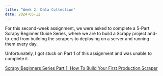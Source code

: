 ```yaml
---
title: "Week 2: Data Collection"
date: 2024-05-12
---
```


For this second-week assignment, we were asked to complete a 5-Part Scrapy Beginner Guide Series, where we are to build a Scrapy project and-to-end from building the scrapers to deploying on a server and running them every day.

Unfortunately, I got stuck on Part 1 of this assignment and was unable to complete it.

[Scrapy Beginners Series Part 1: How To Build Your First Production Scraper](https://github.com/BurglarHobbit1937/skills-github-pages-Richardson/blob/e4ff6d6d0aa5d91a46505521cf44fdd936bbe790/Module-2-Scrappy.docx)
